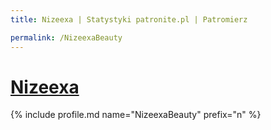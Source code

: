 ```yaml
---
title: Nizeexa | Statystyki patronite.pl | Patromierz

permalink: /NizeexaBeauty
---
```


# [Nizeexa](https://patronite.pl/NizeexaBeauty)

{% include profile.md name="NizeexaBeauty" prefix="n" %}
